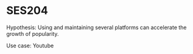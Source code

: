 # SES204

Hypothesis: Using and maintaining several platforms can accelerate the growth of popularity.

Use case: Youtube
